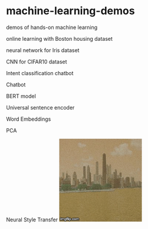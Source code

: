 # machine-learning-demos
demos of hands-on machine learning

online learning with Boston housing dataset

neural network for Iris dataset

CNN for CIFAR10 dataset

Intent classification chatbot

Chatbot

BERT model

Universal sentence encoder

Word Embeddings

PCA

Neural Style Transfer
![Alt Text](https://github.com/zetongqi/machine-learning-demos/blob/master/neural_style_transfer.gif)

